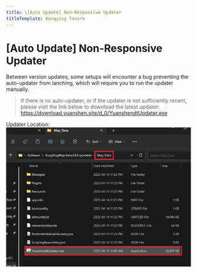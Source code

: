 ```yaml
---
title: \[Auto Update] Non-Responsive Updater
titleTemplate: Kongying Tavern
---
```


# [Auto Update] Non-Responsive Updater

Between version updates, some setups will encounter a bug preventing the auto-updater from lanching, which will require you to run the updater manually.

> If there is no auto-updater, or if the updater is not sufficiently recent, please visit the link below to download the latest updater:
> https://download.yuanshen.site/d_0/YuanshendtUpdater.exe

Updater Location:
![](/imgs/en/manual/autoupdate/updaterlocation.png)

